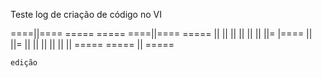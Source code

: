 Teste log 
de criação de código no VI

====||==== =====    ===== ====||====  ===== 
    ||     ||     ||          ||      ||
    ||     ||=     |====      ||      ||=
    ||     ||          ||     ||      ||
    ||     =====   =====      ||      =====


    edição
